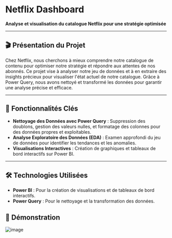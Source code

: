 # Netflix Dashboard

**Analyse et visualisation du catalogue Netflix pour une stratégie optimisée**

---

## 🎬 **Présentation du Projet**

Chez Netflix, nous cherchons à mieux comprendre notre catalogue de contenu pour optimiser notre stratégie et répondre aux attentes de nos abonnés. Ce projet vise à analyser notre jeu de données et à en extraire des insights précieux pour visualiser l'état actuel de notre catalogue. Grâce à Power Query, nous avons nettoyé et transformé les données pour garantir une analyse précise et efficace.

---

## 🔑 **Fonctionnalités Clés**

- **Nettoyage des Données avec Power Query** : Suppression des doublons, gestion des valeurs nulles, et formatage des colonnes pour des données propres et exploitables.
- **Analyse Exploratoire des Données (EDA)** : Examen approfondi du jeu de données pour identifier les tendances et les anomalies.
- **Visualisations Interactives** : Création de graphiques et tableaux de bord interactifs sur Power BI.

---

## 🛠️ **Technologies Utilisées**

- **Power BI** : Pour la création de visualisations et de tableaux de bord interactifs.
- **Power Query** : Pour le nettoyage et la transformation des données.


## 📸 **Démonstration**

![image](https://github.com/user-attachments/assets/f86f904f-b732-4599-ab77-1bb155419a19)

